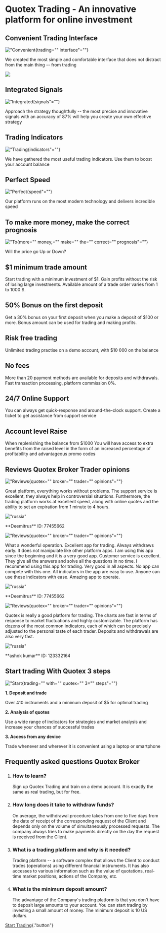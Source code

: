 # Quotex Trading - An innovative platform for online investment

## Convenient Trading Interface

!["Convenient](\%22https://quotex.net.in/wp-content/uploads/2022/03/dignity-1@3x-300x196.png\%22){trading=""
interface"=""}

We created the most simple and comfortable interface that does not
distract from the main thing -- from trading

[![](https://static.quotex.io/files/4_en/300_250.jpg)](https://traff.sbs/brokerqxlid)

## Integrated Signals

!["Integrated](\%22https://quotex.net.in/wp-content/uploads/2022/03/dignity-2@3x-300x195.png\%22){signals"=""}

Approach the strategy thoughtfully -- the most precise and innovative
signals with an accuracy of 87% will help you create your own effective
strategy

## Trading Indicators

!["Trading](\%22https://quotex.net.in/wp-content/uploads/2022/03/dignity-3@3x-300x199.png\%22){indicators"=""}

We have gathered the most useful trading indicators. Use them to boost
your account balance

## Perfect Speed

!["Perfect](\%22https://quotex.net.in/wp-content/uploads/2022/03/dignity-4@3x-300x137.png\%22){speed"=""}

Our platform runs on the most modern technology and delivers incredible
speed

## To make more money, make the correct prognosis

!["To](\%22https://quotex.net.in/wp-content/uploads/2022/03/char.svg\%22){more=""
money,="" make="" the="" correct="" prognosis"=""}

Will the price go Up or Down?

## \$1 minimum trade amount

Start trading with a minimum investment of \$1. Gain profits without the
risk of losing large investments. Available amount of a trade order
varies from 1 to 1000 \$.

## 50% Bonus on the first deposit

Get a 30% bonus on your first deposit when you make a deposit of \$100
or more. Bonus amount can be used for trading and making profits.

## Risk free trading

Unlimited trading practise on a demo account, with \$10 000 on the
balance

## No fees

More than 20 payment methods are available for deposits and withdrawals.
Fast transaction processing, platform commission 0%.

## 24/7 Online Support

You can always get quick-response and around-the-clock support. Create a
ticket to get assistance from support service

## Account level Raise

When replenishing the balance from \$1000 You will have access to extra
benefits from the raised level in the form of an increased percentage of
profitability and advantageous promo codes

## Reviews Quotex Broker Trader opinions

!["Reviews](\%22https://quotex.net.in/wp-content/uploads/2022/03/reviews-appraisals@3x.png\%22){quotex=""
broker="" trader="" opinions"=""}

Great platform, everything works without problems. The support service
is excellent, they always help in controversial situations. Furthermore,
the trading platform works at excellent speed, along with online quotes
and the ability to set an expiration from 1 minute to 4 hours.

!["russia"](\%22https://quotex.net.in/wp-content/uploads/2022/03/russa.svg\%22)

\*\*Deemitrus\*\* ID: 77455662

!["Reviews](\%22https://quotex.net.in/wp-content/uploads/2022/03/reviews-appraisals@3x.png\%22){quotex=""
broker="" trader="" opinions"=""}

What a wonderful operation. Excellent app for trading. Always withdraws
early. It does not manipulate like other platform apps. I am using this
app since the beginning and it is a very good app. Customer service is
excellent. They give all the answers and solve all the questions in no
time. I recommend using this app for trading. Very good in all aspects.
No app can compete with this one. All indicators in the app are easy to
use. Anyone can use these indicators with ease. Amazing app to operate.

!["russia"](\%22https://quotex.net.in/wp-content/uploads/2022/03/russa.svg\%22)

\*\*Deemitrus\*\* ID: 77455662

!["Reviews](\%22https://quotex.net.in/wp-content/uploads/2022/03/reviews-appraisals@3x.png\%22){quotex=""
broker="" trader="" opinions"=""}

Quotex is really a good platform for trading. The charts are fast in
terms of response to market fluctuations and highly customizable. The
platform has dozens of the most common indicators, each of which can be
precisely adjusted to the personal taste of each trader. Deposits and
withdrawals are also very fast.

!["russia"](\%22https://quotex.net.in/wp-content/uploads/2022/03/russa.svg\%22)

\*\*ashok kumar\*\* ID: 123332164

## Start trading With Quotex 3 steps

!["Start](\%22https://quotex.net.in/wp-content/uploads/2022/03/start-trading-3@3x.png\%22){trading=""
with="" quotex="" 3="" steps"=""}

**1. Deposit and trade**

Over 410 instruments and a minimum deposit of \$5 for optimal trading

**2. Analysis of quotes**

Use a wide range of indicators for strategies and market analysis and
increase your chances of successful trades

**3. Access from any device**

Trade whenever and wherever it is convenient using a laptop or
smartphone

## Frequently asked questions Quotex Broker

1.  ### How to learn?

    Sign up Quotex Trading and train on a demo account. It is exactly
    the same as real trading, but for free.

2.  ### How long does it take to withdraw funds?

    On average, the withdrawal procedure takes from one to five days
    from the date of receipt of the corresponding request of the Client
    and depends only on the volume of simultaneously processed requests.
    The company always tries to make payments directly on the day the
    request is received from the Client.

3.  ### What is a trading platform and why is it needed?

    Trading platform -- a software complex that allows the Client to
    conduct trades (operations) using different financial instruments.
    It has also accesses to various information such as the value of
    quotations, real-time market positions, actions of the Company, etc.

4.  ### What is the minimum deposit amount?

    The advantage of the Company's trading platform is that you don't
    have to deposit large amounts to your account. You can start trading
    by investing a small amount of money. The minimum deposit is 10 US
    dollars.

[Start Trading](\%22https://traff.sbs/brokerqxlid\%22){."button"}

